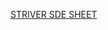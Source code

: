 <a href="https://takeuforward.org/interviews/strivers-sde-sheet-top-coding-interview-problems/" target="_blank">STRIVER SDE SHEET</a>